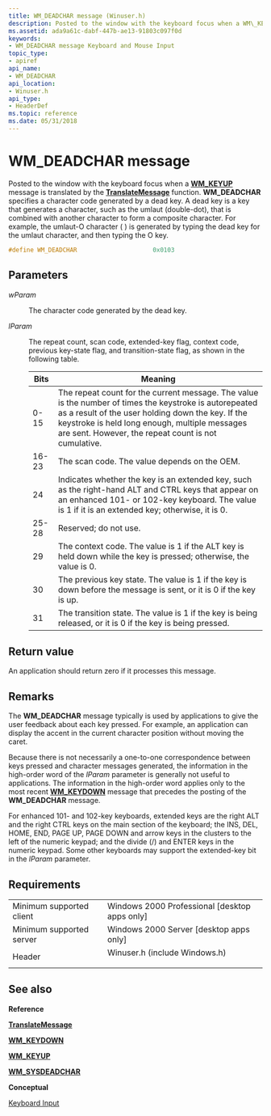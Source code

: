 ```yaml
---
title: WM_DEADCHAR message (Winuser.h)
description: Posted to the window with the keyboard focus when a WM\_KEYUP message is translated by the TranslateMessage function.
ms.assetid: ada9a61c-dabf-447b-ae13-91803c097f0d
keywords:
- WM_DEADCHAR message Keyboard and Mouse Input
topic_type:
- apiref
api_name:
- WM_DEADCHAR
api_location:
- Winuser.h
api_type:
- HeaderDef
ms.topic: reference
ms.date: 05/31/2018
---
```


# WM\_DEADCHAR message

Posted to the window with the keyboard focus when a [**WM\_KEYUP**](wm-keyup.md) message is translated by the [**TranslateMessage**](https://docs.microsoft.com/windows/desktop/api/winuser/nf-winuser-translatemessage) function. **WM\_DEADCHAR** specifies a character code generated by a dead key. A dead key is a key that generates a character, such as the umlaut (double-dot), that is combined with another character to form a composite character. For example, the umlaut-O character ( ) is generated by typing the dead key for the umlaut character, and then typing the O key.


```C++
#define WM_DEADCHAR                     0x0103
```



## Parameters

<dl> <dt>

*wParam* 
</dt> <dd>

The character code generated by the dead key.

</dd> <dt>

*lParam* 
</dt> <dd>

The repeat count, scan code, extended-key flag, context code, previous key-state flag, and transition-state flag, as shown in the following table.



| Bits  | Meaning                                                                                                                                                                                                                                                               |
|-------|-----------------------------------------------------------------------------------------------------------------------------------------------------------------------------------------------------------------------------------------------------------------------|
| 0-15  | The repeat count for the current message. The value is the number of times the keystroke is autorepeated as a result of the user holding down the key. If the keystroke is held long enough, multiple messages are sent. However, the repeat count is not cumulative. |
| 16-23 | The scan code. The value depends on the OEM.                                                                                                                                                                                                                          |
| 24    | Indicates whether the key is an extended key, such as the right-hand ALT and CTRL keys that appear on an enhanced 101- or 102-key keyboard. The value is 1 if it is an extended key; otherwise, it is 0.                                                              |
| 25-28 | Reserved; do not use.                                                                                                                                                                                                                                                 |
| 29    | The context code. The value is 1 if the ALT key is held down while the key is pressed; otherwise, the value is 0.                                                                                                                                                     |
| 30    | The previous key state. The value is 1 if the key is down before the message is sent, or it is 0 if the key is up.                                                                                                                                                    |
| 31    | The transition state. The value is 1 if the key is being released, or it is 0 if the key is being pressed.                                                                                                                                                            |



 

</dd> </dl>

## Return value

An application should return zero if it processes this message.

## Remarks

The **WM\_DEADCHAR** message typically is used by applications to give the user feedback about each key pressed. For example, an application can display the accent in the current character position without moving the caret.

Because there is not necessarily a one-to-one correspondence between keys pressed and character messages generated, the information in the high-order word of the *lParam* parameter is generally not useful to applications. The information in the high-order word applies only to the most recent [**WM\_KEYDOWN**](wm-keydown.md) message that precedes the posting of the **WM\_DEADCHAR** message.

For enhanced 101- and 102-key keyboards, extended keys are the right ALT and the right CTRL keys on the main section of the keyboard; the INS, DEL, HOME, END, PAGE UP, PAGE DOWN and arrow keys in the clusters to the left of the numeric keypad; and the divide (/) and ENTER keys in the numeric keypad. Some other keyboards may support the extended-key bit in the *lParam* parameter.

## Requirements



|                                     |                                                                                                          |
|-------------------------------------|----------------------------------------------------------------------------------------------------------|
| Minimum supported client<br/> | Windows 2000 Professional \[desktop apps only\]<br/>                                               |
| Minimum supported server<br/> | Windows 2000 Server \[desktop apps only\]<br/>                                                     |
| Header<br/>                   | <dl> <dt>Winuser.h (include Windows.h)</dt> </dl> |



## See also

<dl> <dt>

**Reference**
</dt> <dt>

[**TranslateMessage**](https://docs.microsoft.com/windows/desktop/api/winuser/nf-winuser-translatemessage)
</dt> <dt>

[**WM\_KEYDOWN**](wm-keydown.md)
</dt> <dt>

[**WM\_KEYUP**](wm-keyup.md)
</dt> <dt>

[**WM\_SYSDEADCHAR**](wm-sysdeadchar.md)
</dt> <dt>

**Conceptual**
</dt> <dt>

[Keyboard Input](keyboard-input.md)
</dt> </dl>

 

 





